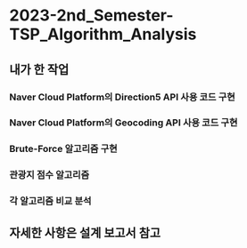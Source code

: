 # 2023-2nd_Semester-TSP_Algorithm_Analysis

## 내가 한 작업
### Naver Cloud Platform의 Direction5 API 사용 코드 구현
### Naver Cloud Platform의 Geocoding API 사용 코드 구현
### Brute-Force 알고리즘 구현
### 관광지 점수 알고리즘
### 각 알고리즘 비교 분석

## 자세한 사항은 설계 보고서 참고
